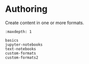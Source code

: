 # Authoring

Create content in one or more formats.

```{toctree}
:maxdepth: 1

basics
jupyter-notebooks
text-notebooks
custom-formats
custom-formats2
```
